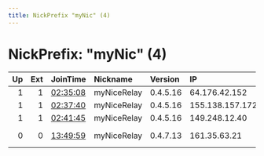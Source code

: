 ```yaml
---
title: NickPrefix "myNic" (4)
---
```


# NickPrefix: "myNic" (4)

|   Up |   Ext | JoinTime                                                                                              | Nickname    | Version   | IP              | AS               | CC   |   ORp |   Dirp | OS    | Contact                    |   eFamMembers |
|-----:|------:|:------------------------------------------------------------------------------------------------------|:------------|:----------|:----------------|:-----------------|:-----|------:|-------:|:------|:---------------------------|--------------:|
|    1 |     1 | [02:35:08](https://nusenu.github.io/OrNetStats/w/relay/E8DDFC5DC1A2B035277577B5CADEB5375740558A.html) | myNiceRelay | 0.4.5.16  | 64.176.42.152   | AS-CHOOPA        | us   |    80 |      0 | Linux | your@e-mail                |             1 |
|    1 |     1 | [02:37:40](https://nusenu.github.io/OrNetStats/w/relay/8B603A16CDBAF08BDA129C909204ADE2F5215F26.html) | myNiceRelay | 0.4.5.16  | 155.138.157.172 | AS-CHOOPA        | us   |    80 |      0 | Linux | your@e-mail                |             1 |
|    1 |     1 | [02:41:45](https://nusenu.github.io/OrNetStats/w/relay/671F3177C74BFF4F98FFE6258F7A80C9CE2E89D9.html) | myNiceRelay | 0.4.5.16  | 149.248.12.40   | AS-CHOOPA        | us   |    80 |      0 | Linux | your@e-mail                |             1 |
|    0 |     0 | [13:49:59](https://nusenu.github.io/OrNetStats/w/relay/5C1C7550D62A1543062A1D1BE90F85DA26ED5A47.html) | myNiceRelay | 0.4.7.13  | 161.35.63.21    | DIGITALOCEAN-ASN | us   |   443 |      0 | Linux | leandrocmourarag@gmail.com |             1 |
